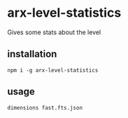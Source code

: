 # arx-level-statistics

Gives some stats about the level

## installation

`npm i -g arx-level-statistics`

## usage

`dimensions fast.fts.json`
